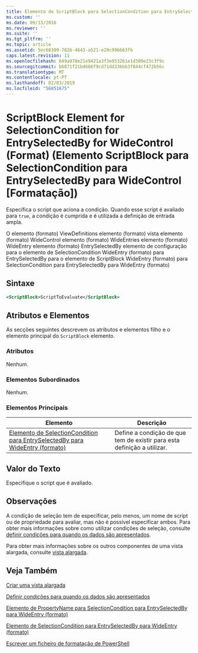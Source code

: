 ```yaml
---
title: Elemento de ScriptBlock para SelectionCondition para EntrySelectedBy para WideControl (formato) | Documentos da Microsoft
ms.custom: ''
ms.date: 09/13/2016
ms.reviewer: ''
ms.suite: ''
ms.tgt_pltfrm: ''
ms.topic: article
ms.assetid: 5ec68309-7826-4643-a521-e29c996663fb
caps.latest.revision: 11
ms.openlocfilehash: 649a978e21e9421a3f3e953261e1d309e23c3f9c
ms.sourcegitcommit: b6871f21bd666f9cd71dd336bb3f844cf472b56c
ms.translationtype: MT
ms.contentlocale: pt-PT
ms.lasthandoff: 02/03/2019
ms.locfileid: "56851675"
---
```

# <a name="scriptblock-element-for-selectioncondition-for-entryselectedby-for-widecontrol-format"></a>ScriptBlock Element for SelectionCondition for EntrySelectedBy for WideControl (Format) (Elemento ScriptBlock para SelectionCondition para EntrySelectedBy para WideControl [Formatação])

Especifica o script que aciona a condição. Quando esse script é avaliado para `true`, a condição é cumprida e é utilizada a definição de entrada ampla.

O elemento (formato) ViewDefinitions elemento (formato) vista elemento (formato) WideControl elemento (formato) WideEntries elemento (formato) WideEntry elemento (formato) EntrySelectedBy elemento de configuração para o elemento de SelectionCondition WideEntry (formato) para EntrySelectedBy para o elemento de ScriptBlock WideEntry (formato) para SelectionCondition para EntrySelectedBy para WideEntry (formato)

## <a name="syntax"></a>Sintaxe

```xml
<ScriptBlock>ScriptToEvaluate</ScriptBlock>
```

## <a name="attributes-and-elements"></a>Atributos e Elementos

As secções seguintes descrevem os atributos e elementos filho e o elemento principal do `ScriptBlock` elemento.

### <a name="attributes"></a>Atributos

Nenhum.

### <a name="child-elements"></a>Elementos Subordinados

Nenhum.

### <a name="parent-elements"></a>Elementos Principais

|Elemento|Descrição|
|-------------|-----------------|
|[Elemento de SelectionCondition para EntrySelectedBy para WideEntry (formato)](./selectioncondition-element-for-entryselectedby-for-widecontrol-format.md)|Define a condição de que tem de existir para esta definição a utilizar.|

## <a name="text-value"></a>Valor do Texto

Especifique o script que é avaliado.

## <a name="remarks"></a>Observações

A condição de seleção tem de especificar, pelo menos, um nome de script ou de propriedade para avaliar, mas não é possível especificar ambos. Para obter mais informações sobre como utilizar condições de seleção, consulte [definir condições para quando os dados são apresentados](./defining-conditions-for-displaying-data.md).

Para obter mais informações sobre os outros componentes de uma vista alargada, consulte [vista alargada](./creating-a-wide-view.md).

## <a name="see-also"></a>Veja Também

[Criar uma vista alargada](./creating-a-wide-view.md)

[Definir condições para quando os dados são apresentados](./defining-conditions-for-displaying-data.md)

[Elemento de PropertyName para SelectionCondition para EntrySelectedBy para WideEntry (formato)](./propertyname-element-for-selectioncondition-for-entryselectedby-for-wideentry-format.md)

[Elemento de SelectionCondition para EntrySelectedBy para WideEntry (formato)](./selectioncondition-element-for-entryselectedby-for-widecontrol-format.md)

[Escrever um ficheiro de formatação de PowerShell](./writing-a-powershell-formatting-file.md)
